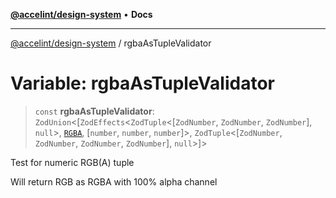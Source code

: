 [**@accelint/design-system**](../README.md) • **Docs**

***

[@accelint/design-system](../README.md) / rgbaAsTupleValidator

# Variable: rgbaAsTupleValidator

> `const` **rgbaAsTupleValidator**: `ZodUnion`\<[`ZodEffects`\<`ZodTuple`\<[`ZodNumber`, `ZodNumber`, `ZodNumber`], `null`\>, [`RGBA`](../type-aliases/RGBA.md), [`number`, `number`, `number`]\>, `ZodTuple`\<[`ZodNumber`, `ZodNumber`, `ZodNumber`, `ZodNumber`], `null`\>]\>

Test for numeric RGB(A) tuple

Will return RGB as RGBA with 100% alpha channel
